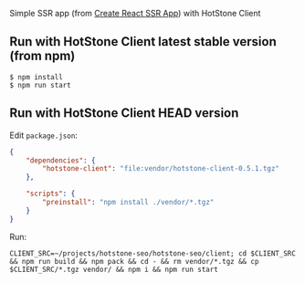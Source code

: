 
Simple SSR app (from [Create React SSR App](https://github.com/trustworktech/create-react-ssr-app)) with HotStone Client

## Run with HotStone Client latest stable version (from npm)

```shell
$ npm install
$ npm run start
```

## Run with HotStone Client HEAD version

Edit `package.json`:

```json
{
    "dependencies": {
        "hotstone-client": "file:vendor/hotstone-client-0.5.1.tgz"
    },

    "scripts": {
        "preinstall": "npm install ./vendor/*.tgz"
    }
}
```

Run:

```shell
CLIENT_SRC=~/projects/hotstone-seo/hotstone-seo/client; cd $CLIENT_SRC  && npm run build && npm pack && cd - && rm vendor/*.tgz && cp $CLIENT_SRC/*.tgz vendor/ && npm i && npm run start
```
